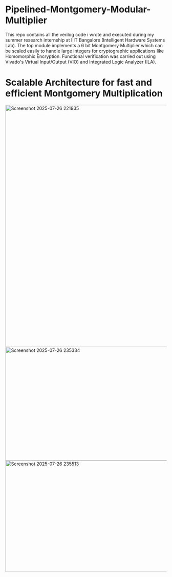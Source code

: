 # Pipelined-Montgomery-Modular-Multiplier
This repo contains all the verilog code i wrote and executed during my summer research internship at IIIT Bangalore (Intelligent Hardware Systems Lab).
The top module implements a 6 bit Montgomery Multiplier which can be scaled easily to handle large integers for cryptographic applications like Homomorphic Encryption.
Functional verification was carried out using Vivado's Virtual Input/Output (VIO) and Integrated Logic Analyzer (ILA).
# Scalable Architecture for fast and efficient Montgomery Multiplication
<img width="718" height="755" alt="Screenshot 2025-07-26 221935" src="https://github.com/user-attachments/assets/9cd95e5b-84fa-498f-b301-bab17a4c4250" />
<img width="572" height="354" alt="Screenshot 2025-07-26 235334" src="https://github.com/user-attachments/assets/e7bcfd67-1157-454e-8c99-aeb912c0daaa" />
<img width="936" height="348" alt="Screenshot 2025-07-26 235513" src="https://github.com/user-attachments/assets/c09c564d-9f33-4040-b661-89b874e0aa1a" />

